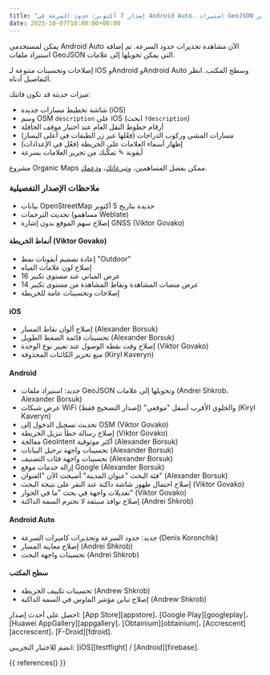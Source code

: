 ```yaml
---
title: "إصدار 7 أكتوبر: حدود السرعة في Android Auto، استيراد GeoJSON وأكثر"
date: 2025-10-07T10:00:00+00:00
---
```


يمكن لمستخدمي Android Auto الآن مشاهدة تحذيرات حدود السرعة. تم إضافة استيراد ملفات GeoJSON التي يمكن تحويلها إلى علامات.

إصلاحات وتحسينات متنوعة لـ iOS وAndroid وAndroid Auto وسطح المكتب. انظر التفاصيل أدناه.

ميزات حديثة قد تكون فاتتك:
- شاشة تخطيط مسارات جديدة (iOS)
- وسم OSM `description` على iOS (ابحث `?description`)
- أرقام خطوط النقل العام عند اختيار موقف الحافلة
- مسارات المشي وركوب الدراجات (فعّلها عبر زر الطبقات في أعلى اليسار)
- إظهار أسماء العلامات على الخريطة (فعّل في الإعدادات)
- أيقونة ✎ تمكّنك من تحرير العلامات بسرعة

مشروع Organic Maps ممكن بفضل المساهمين، و[تبرعاتك](@/donate/index.ar.md)، و[دعمك](@/contribute/index.ar.md).

### ملاحظات الإصدار التفصيلية

- بيانات OpenStreetMap جديدة بتاريخ 5 أكتوبر
- تحديث الترجمات (مساهمو Weblate)
- إصلاح سهم الموقع بدون إشارة GNSS (Viktor Govako)

#### أنماط الخريطة (Viktor Govako)

- إعادة تصميم أيقونات نمط "Outdoor"
- إصلاح لون علامات المياه
- عرض المباني عند مستوى تكبير 16
- عرض منصات المشاهدة ونقاط المشاهدة من مستوى تكبير 14
- إصلاحات وتحسينات عامة للخريطة

#### iOS

- إصلاح ألوان نقاط المسار (Alexander Borsuk)
- تحسينات قائمة الضغط الطويل (Alexander Borsuk)
- إصلاح وقت نقطة الوصول عند تغيير نوع الوحدة (Viktor Govako)
- منع تحرير الكائنات المحذوفة (Kiryl Kaveryn)

#### Android

- جديد: استيراد ملفات GeoJSON وتحويلها إلى علامات (Andrei Shkrob، Alexander Borsuk)
- عرض شبكات WiFi والخلوي الأقرب أسفل "موقعي" (إصدار التصحيح فقط) (Kiryl Kaveryn)
- تحديث تسجيل الدخول إلى OSM (Viktor Govako)
- إصلاح رسالة خطأ تنزيل الخريطة (Viktor Govako)
- معالجة GeoIntent أكثر موثوقية (Alexander Borsuk)
- تحسينات واجهة ترحيل البيانات (Alexander Borsuk)
- تحسينات واجهة فئات التصنيف (Alexander Borsuk)
- إزالة خدمات موقع Google (Alexander Borsuk)
- فئة البحث "عنوان المدينة" أصبحت الآن "العنوان" (Alexander Borsuk)
- إصلاح احتمال ظهور شاشة داكنة عند النقر على نتيجة البحث (Viktor Govako)
- تعديلات واجهة في بحث "ما في الجوار" (Viktor Govako)
- إصلاح نوافذ منبثقة لا تحترم السمة الداكنة (Andrei Shkrob)

#### Android Auto

- جديد: حدود السرعة وتحذيرات كاميرات السرعة (Denis Koronchik)
- إصلاح معاينة المسار (Andrei Shkrob)
- تحسينات واجهة البحث (Andrei Shkrob)

#### سطح المكتب

- تحسينات تكييف الخريطة (Andrew Shkrob)
- إصلاح تباين مؤشر الماوس في السمة الداكنة (Andrew Shkrob)

احصل على أحدث إصدار: [App Store][appstore]، [Google Play][googleplay]، [Huawei AppGallery][appgallery]، [Obtainium][obtainium]، [Accrescent][accrescent]، [F-Droid][fdroid].

انضم للاختبار التجريبي: [iOS][testflight] / [Android][firebase].

{{ references() }}
